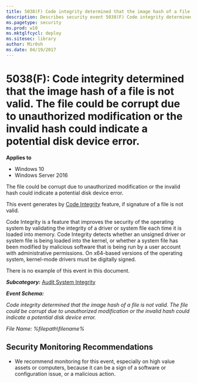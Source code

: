 ```yaml
---
title: 5038(F) Code integrity determined that the image hash of a file is not valid. (Windows 10)
description: Describes security event 5038(F) Code integrity determined that the image hash of a file is not valid.
ms.pagetype: security
ms.prod: w10
ms.mktglfcycl: deploy
ms.sitesec: library
author: Mir0sh
ms.date: 04/19/2017
---
```


# 5038(F): Code integrity determined that the image hash of a file is not valid. The file could be corrupt due to unauthorized modification or the invalid hash could indicate a potential disk device error.

**Applies to**
-   Windows 10
-   Windows Server 2016
 

The file could be corrupt due to unauthorized modification or the invalid hash could indicate a potential disk device error.

This event generates by [Code Integrity](https://technet.microsoft.com/en-us/library/dd348642(v=ws.10).aspx) feature, if signature of a file is not valid.

Code Integrity is a feature that improves the security of the operating system by validating the integrity of a driver or system file each time it is loaded into memory. Code Integrity detects whether an unsigned driver or system file is being loaded into the kernel, or whether a system file has been modified by malicious software that is being run by a user account with administrative permissions. On x64-based versions of the operating system, kernel-mode drivers must be digitally signed.

There is no example of this event in this document.

***Subcategory:***&nbsp;[Audit System Integrity](audit-system-integrity.md)

***Event Schema:***

*Code integrity determined that the image hash of a file is not valid. The file could be corrupt due to unauthorized modification or the invalid hash could indicate a potential disk device error.*

*File Name: %filepath\\filename%*

## Security Monitoring Recommendations

-   We recommend monitoring for this event, especially on high value assets or computers, because it can be a sign of a software or configuration issue, or a malicious action.

